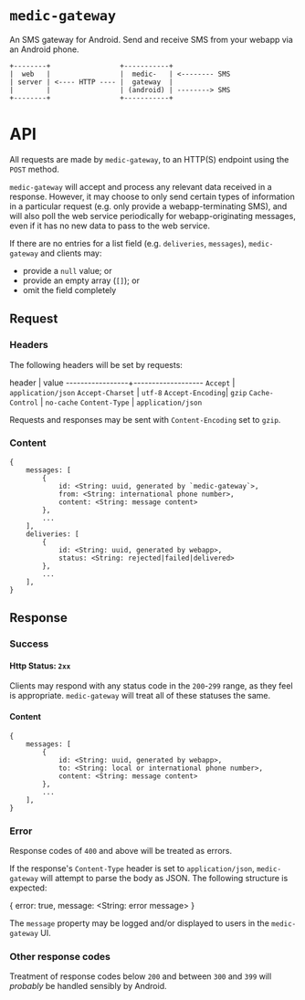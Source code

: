 `medic-gateway`
===============

An SMS gateway for Android.  Send and receive SMS from your webapp via an Android phone.

	+--------+                 +-----------+
	|  web   |                 |  medic-   | <-------- SMS
	| server | <---- HTTP ---- |  gateway  |
	|        |                 | (android) | --------> SMS
	+--------+                 +-----------+

# API

All requests are made by `medic-gateway`, to an HTTP(S) endpoint using the `POST` method.

`medic-gateway` will accept and process any relevant data received in a response.  However, it may choose to only send certain types of information in a particular request (e.g. only provide a webapp-terminating SMS), and will also poll the web service periodically for webapp-originating messages, even if it has no new data to pass to the web service.

If there are no entries for a list field (e.g. `deliveries`, `messages`), `medic-gateway` and clients may:

* provide a `null` value; or
* provide an empty array (`[]`); or
* omit the field completely

## Request

### Headers

The following headers will be set by requests:

header           | value
-----------------+-------------------
`Accept`         | `application/json`
`Accept-Charset` | `utf-8`
`Accept-Encoding`| `gzip`
`Cache-Control`  | `no-cache`
`Content-Type`   | `application/json`

Requests and responses may be sent with `Content-Encoding` set to `gzip`.

### Content

	{
		messages: [
			{
				id: <String: uuid, generated by `medic-gateway`>,
				from: <String: international phone number>,
				content: <String: message content>
			},
			...
		],
		deliveries: [
			{
				id: <String: uuid, generated by webapp>,
				status: <String: rejected|failed|delivered>
			},
			...
		],
	}

## Response

### Success

#### Http Status: `2xx`

Clients may respond with any status code in the `200`-`299` range, as they feel is
appropriate.  `medic-gateway` will treat all of these statuses the same.

#### Content

	{
		messages: [
			{
				id: <String: uuid, generated by webapp>,
				to: <String: local or international phone number>,
				content: <String: message content>
			},
			...
		],
	}

### Error

Response codes of `400` and above will be treated as errors.

If the response's `Content-Type` header is set to `application/json`, `medic-gateway` will attempt to parse the body as JSON.  The following structure is expected:

{
	error: true,
	message: <String: error message>
}

The `message` property may be logged and/or displayed to users in the `medic-gateway` UI.


### Other response codes

Treatment of response codes below `200` and between `300` and `399` will _probably_ be handled sensibly by Android.
